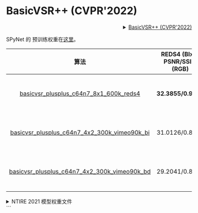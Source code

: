 # BasicVSR++ (CVPR'2022)

<!-- [ALGORITHM] -->

<details>
<summary align="right"><a href="https://arxiv.org/abs/2104.13371">BasicVSR++ (CVPR'2022)</a></summary>

```bibtex
@InProceedings{chan2022basicvsrplusplus,
  author = {Chan, Kelvin C.K. and Zhou, Shangchen and Xu, Xiangyu and Loy, Chen Change},
  title = {BasicVSR++: Improving Video Super-Resolution with Enhanced Propagation and Alignment},
  booktitle = {Proceedings of the IEEE conference on computer vision and pattern recognition},
  year = {2022}
}
```

</details>

SPyNet 的 预训练权重在[这里](https://download.openmmlab.com/mmediting/restorers/basicvsr/spynet_20210409-c6c1bd09.pth)。

|  算法   | REDS4 (BIx4) PSNR/SSIM (RGB) | Vimeo-90K-T (BIx4) PSNR/SSIM (Y) | Vid4 (BIx4) PSNR/SSIM (Y) | UDM10 (BDx4) PSNR/SSIM (Y) | Vimeo-90K-T (BDx4) PSNR/SSIM (Y) | Vid4 (BDx4) PSNR/SSIM (Y) |  GPU 信息   |    Download    |
| :-----: | :--------------------------: | :------------------------------: | :-----------------------: | :------------------------: | :------------------------------: | :-----------------------: | :---------: | :------------: |
| [basicvsr_plusplus_c64n7_8x1_600k_reds4](/configs/basicvsr_pp/basicvsr-pp_c64n7_8xb1-600k_reds4.py) |      **32.3855/0.9069**      |          36.4445/0.9411          |      27.7674/0.8444       |       34.6868/0.9417       |          34.0372/0.9244          |      24.6209/0.7540       | 8 (Tesla V100-PCIE-32GB) | [model](https://download.openmmlab.com/mmediting/restorers/basicvsr_plusplus/basicvsr_plusplus_c64n7_8x1_600k_reds4_20210217-db622b2f.pth) \| [log](https://download.openmmlab.com/mmediting/restorers/basicvsr_plusplus/basicvsr_plusplus_c64n7_8x1_600k_reds4_20210217_113115.log.json) |
| [basicvsr_plusplus_c64n7_4x2_300k_vimeo90k_bi](/configs/basicvsr_pp/basicvsr-pp_c64n7_4xb2-300k_vimeo90k-bi.py) |        31.0126/0.8804        |        **37.7864/0.9500**        |    **27.7882/0.8401**     |       33.1211/0.9270       |          33.8972/0.9195          |      23.6086/0.7033       | 4 (Tesla V100-PCIE-32GB) | [model](https://download.openmmlab.com/mmediting/restorers/basicvsr_plusplus/basicvsr_plusplus_c64n7_8x1_300k_vimeo90k_bi_20210305-4ef437e2.pth) \| [log](https://download.openmmlab.com/mmediting/restorers/basicvsr_plusplus/basicvsr_plusplus_c64n7_8x1_300k_vimeo90k_bi_20210305_141254.log.json) |
| [basicvsr_plusplus_c64n7_4x2_300k_vimeo90k_bd](/configs/basicvsr_pp/basicvsr-pp_c64n7_4xb2-300k_vimeo90k-bd.py) |        29.2041/0.8528        |          34.7248/0.9351          |      26.4377/0.8074       |     **40.7216/0.9722**     |        **38.2054/0.9550**        |    **29.0400/0.8753**     | 4 (Tesla V100-PCIE-32GB) | [model](https://download.openmmlab.com/mmediting/restorers/basicvsr_plusplus/basicvsr_plusplus_c64n7_8x1_300k_vimeo90k_bd_20210305-ab315ab1.pth) \| [log](https://download.openmmlab.com/mmediting/restorers/basicvsr_plusplus/basicvsr_plusplus_c64n7_8x1_300k_vimeo90k_bd_20210305_140921.log.json) |

<details>
<summary align="left">NTIRE 2021 模型权重文件</summary>

请注意，以下模型是从较小的模型中微调而来的。 这些模型的训练方案将在 MMEditing 达到 5k star 时发布。 我们在这里提供预训练的模型。

[NTIRE 2021 Video Super-Resolution](https://download.openmmlab.com/mmediting/restorers/basicvsr_plusplus/basicvsr_plusplus_c128n25_ntire_vsr_20210311-1ff35292.pth)

[NTIRE 2021 Quality Enhancement of Compressed Video - Track 1](https://download.openmmlab.com/mmediting/restorers/basicvsr_plusplus/basicvsr_plusplus_c128n25_ntire_decompress_track1_20210223-7b2eba02.pth)

[NTIRE 2021 Quality Enhancement of Compressed Video - Track 2](https://download.openmmlab.com/mmediting/restorers/basicvsr_plusplus/basicvsr_plusplus_c128n25_ntire_decompress_track2_20210314-eeae05e6.pth)

[NTIRE 2021 Quality Enhancement of Compressed Video - Track 3](https://download.openmmlab.com/mmediting/restorers/basicvsr_plusplus/basicvsr_plusplus_c128n25_ntire_decompress_track3_20210304-6daf4a40.pth)

</details>
```
